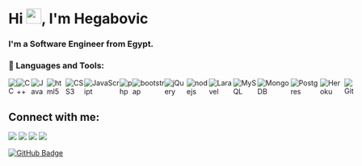 <h1 align="left">Hi <img src="https://raw.githubusercontent.com/MartinHeinz/MartinHeinz/master/wave.gif" width="30px">, I'm Hegabovic</h1>
<!-- <img src="https://github.com/erikaheidi/erikaheidi/blob/master/erika_illustrated_avatar.png" align="right"> -->
<h3 align="left">I'm a Software Engineer from Egypt.</h3>


### 🔭 Languages and Tools:
<div style="display: flex;">
  <img alt="C" src="https://img.shields.io/badge/C-00599C?style=for-the-badge&logo=c&logoColor=white"/>
  <img alt="C++" src="https://img.shields.io/badge/C%2B%2B-00599C?style=for-the-badge&logo=c%2B%2B&logoColor=white"/>
  <img alt="Java" src="https://img.shields.io/badge/java-%23ED8B00.svg?&style=for-the-badge&logo=java&logoColor=white"/>
  <img alt="html5" src="https://img.shields.io/badge/HTML5-E34F26?style=for-the-badge&logo=html5&logoColor=white"/>
  <img alt="CSS3" src="https://img.shields.io/badge/CSS3-1572B6?style=for-the-badge&logo=css3&logoColor=white"/>
  <img alt="JavaScript" src="https://img.shields.io/badge/javascript%20-%23323330.svg?&style=for-the-badge&logo=javascript&logoColor=%23F7DF1E"/>
  <img alt="php" src="https://img.shields.io/badge/PHP-777BB4?style=for-the-badge&logo=php&logoColor=white"/>
  
   <img alt="bootstrap" src="https://img.shields.io/badge/Bootstrap-563D7C?style=for-the-badge&logo=bootstrap&logoColor=white"/>
   <img alt="jQuery" src="https://img.shields.io/badge/jQuery-0769AD?style=for-the-badge&logo=jquery&logoColor=white"/>
  <img alt="nodejs" src="https://img.shields.io/badge/Node.js-43853D?style=for-the-badge&logo=node.js&logoColor=white"/>
  <img alt="Laravel" src="https://img.shields.io/badge/Laravel-FF2D20?style=for-the-badge&logo=laravel&logoColor=white"/>
   
  <img alt="MySQL" src="https://img.shields.io/badge/MySQL-00000F?style=for-the-badge&logo=mysql&logoColor=white"/>
  <img alt="MongoDB" src="https://img.shields.io/badge/MongoDB-4EA94B?style=for-the-badge&logo=mongodb&logoColor=white"/>
  <img alt="Postgres" src ="https://img.shields.io/badge/postgres-%23316192.svg?&style=for-the-badge&logo=postgresql&logoColor=white"/>
  
  <img alt="Heroku" src="https://img.shields.io/badge/Heroku-430098?style=for-the-badge&logo=heroku&logoColor=white"/>
  <img alt="Git" src="https://img.shields.io/badge/git%20-%23F05033.svg?&style=for-the-badge&logo=git&logoColor=white"/>
  


  
<!--   
  <img alt="" src=""/>
  <img alt="" src=""/>
  <img alt="react" src="https://img.shields.io/badge/React-20232A?style=for-the-badge&logo=react&logoColor=61DAFB"/>
  <img alt="vue" src="https://img.shields.io/badge/Vue.js-35495E?style=for-the-badge&logo=vue.js&logoColor=4FC08D"/>
  <img alt="Django" src="https://img.shields.io/badge/Django-092E20?style=for-the-badge&logo=django&logoColor=white"/>
<!--
**Hegabovic/Hegabovic** is a ✨ _special_ ✨ repository because its `README.md` (this file) appears on your GitHub profile.

Here are some ideas to get you started:

- 🔭 I’m currently working on ...
 🌱 I’m currently learning NodeJS
- 👯 I’m looking to collaborate on ...
- 🤔 I’m looking for help with ...
- 💬 Ask me about ...
- 📫 How to reach me: ...
- 😄 Pronouns: ...
- ⚡ Fun fact: ...
-->

</div>

## Connect with me:
<p align="left">
<a href = "https://www.linkedin.com/in/hegab192/"><img src="https://img.icons8.com/fluent/48/000000/linkedin.png"/></a>
<a href = "https://github.com/Hegabovic"><img src="https://img.icons8.com/color/48/000000/github.png"/></a>
<a href = "https://www.facebook.com/hegab192/"><img src="https://img.icons8.com/color/48/000000/facebook.png"/></a>
<a href = "https://twitter.com/Hegabien"><img src="https://img.icons8.com/fluent/48/000000/twitter.png"/></a>
</p>

<!-- ## ❤ Views and Followers
<a href="https://github.com/Hegabovic/github-profile-views-counter">
    <img src="https://komarev.com/ghpvc/?username=Hegabovic">
</a> -->
<a href="https://github.com/Hegabovic?tab=followers"><img src="https://img.shields.io/github/followers/Hegabovic?label=Followers&style=social" alt="GitHub Badge"></a>

<!--  <img  align="right" alt="" src="https://github-readme-stats.vercel.app/api/top-langs/?username=Hegabovic&theme=blue-green"/> -->
